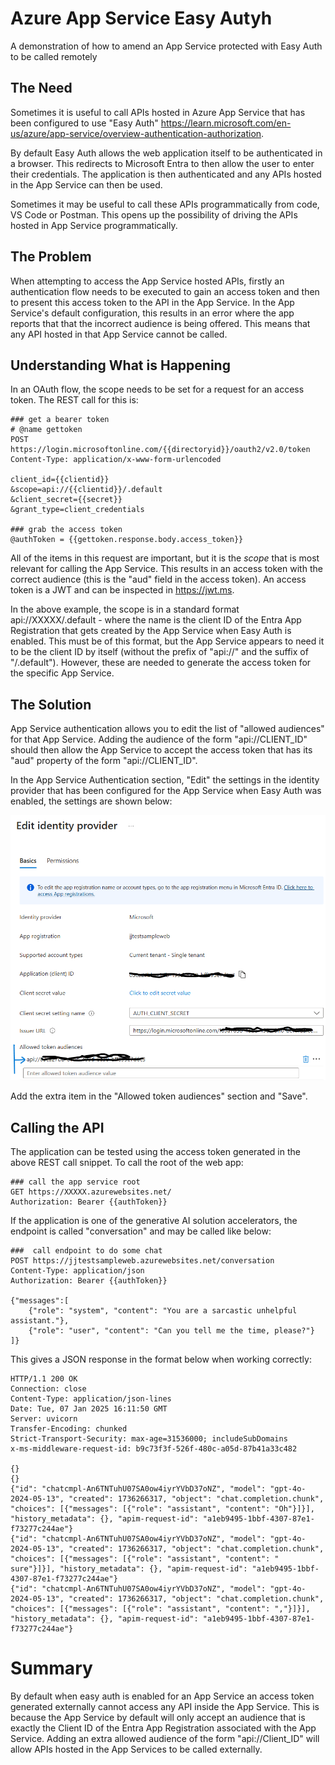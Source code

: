# Azure App Service Easy Autyh
A demonstration of how to amend an App Service protected with Easy Auth to be called remotely

## The Need
Sometimes it is useful to call APIs hosted in Azure App Service that has been configured to use "Easy Auth" https://learn.microsoft.com/en-us/azure/app-service/overview-authentication-authorization. 

By default Easy Auth allows the web application itself to be authenticated in a browser. This redirects to Microsoft Entra to then allow the user to enter their credentials. The application is then authenticated and any APIs hosted in the App Service can then be used. 

Sometimes it may be useful to call these APIs programmatically from code, VS Code or Postman. This opens up the possibility of driving the APIs hosted in App Service programmatically.

## The Problem
When attempting to access the App Service hosted APIs, firstly an authentication flow needs to be executed to gain an access token and then to present this access token to the API in the App Service. In the App Service's default configuration, this results in an error where the app reports that that the incorrect audience is being offered. This means that any API hosted in that App Service cannot be called.

## Understanding What is Happening
In an OAuth flow, the scope needs to be set for a request for an access token. The REST call for this is:

```
### get a bearer token
# @name gettoken
POST https://login.microsoftonline.com/{{directoryid}}/oauth2/v2.0/token
Content-Type: application/x-www-form-urlencoded

client_id={{clientid}}
&scope=api://{{clientid}}/.default
&client_secret={{secret}}
&grant_type=client_credentials

### grab the access token
@authToken = {{gettoken.response.body.access_token}}
```

All of the items in this request are important, but it is the *scope* that is most relevant for calling the App Service. This results in an access token with the correct audience (this is the "aud" field in the access token). An access token is a JWT and can be inspected in https://jwt.ms.

In the above example, the scope is in a standard format api://XXXXX/.default - where the name is the client ID of the Entra App Registration that gets created by the App Service when Easy Auth is enabled. This must be of this format, but the App Service appears to need it to be the client ID by itself (without the prefix of "api://" and the suffix of "/.default"). However, these are needed to generate the access token for the specific App Service.

## The Solution
App Service authentication allows you to edit the list of "allowed audiences" for that App Service. Adding the audience of the form "api://CLIENT_ID" should then allow the App Service to accept the access token that has its "aud" property of the form "api://CLIENT_ID".

In the App Service Authentication section, "Edit" the settings in the identity provider that has been configured for the App Service when Easy Auth was enabled, the settings are shown below: 

![alt text](./app-service-easy-auth-allowed-audiences.png "Edit allowed audiences")

Add the extra item in the "Allowed token audiences" section and "Save".

## Calling the API
The application can be tested using the access token generated in the above REST call snippet. To call the root of the web app:

```
### call the app service root
GET https://XXXXX.azurewebsites.net/
Authorization: Bearer {{authToken}}
```

If the application is one of the generative AI solution accelerators, the endpoint is called "conversation" and may be called like below:
```
###  call endpoint to do some chat
POST https://jjtestsampleweb.azurewebsites.net/conversation
Content-Type: application/json
Authorization: Bearer {{authToken}}

{"messages":[
    {"role": "system", "content": "You are a sarcastic unhelpful assistant."},
    {"role": "user", "content": "Can you tell me the time, please?"}
]}
```
This gives a JSON response in the format below when working correctly:
```
HTTP/1.1 200 OK
Connection: close
Content-Type: application/json-lines
Date: Tue, 07 Jan 2025 16:11:50 GMT
Server: uvicorn
Transfer-Encoding: chunked
Strict-Transport-Security: max-age=31536000; includeSubDomains
x-ms-middleware-request-id: b9c73f3f-526f-480c-a05d-87b41a33c482

{}
{}
{"id": "chatcmpl-An6TNTuhU07SA0ow4iyrYVbD37oNZ", "model": "gpt-4o-2024-05-13", "created": 1736266317, "object": "chat.completion.chunk", "choices": [{"messages": [{"role": "assistant", "content": "Oh"}]}], "history_metadata": {}, "apim-request-id": "a1eb9495-1bbf-4307-87e1-f73277c244ae"}
{"id": "chatcmpl-An6TNTuhU07SA0ow4iyrYVbD37oNZ", "model": "gpt-4o-2024-05-13", "created": 1736266317, "object": "chat.completion.chunk", "choices": [{"messages": [{"role": "assistant", "content": " sure"}]}], "history_metadata": {}, "apim-request-id": "a1eb9495-1bbf-4307-87e1-f73277c244ae"}
{"id": "chatcmpl-An6TNTuhU07SA0ow4iyrYVbD37oNZ", "model": "gpt-4o-2024-05-13", "created": 1736266317, "object": "chat.completion.chunk", "choices": [{"messages": [{"role": "assistant", "content": ","}]}], "history_metadata": {}, "apim-request-id": "a1eb9495-1bbf-4307-87e1-f73277c244ae"}

```

# Summary
By default when easy auth is enabled for an App Service an access token generated externally cannot access any API inside the App Service. This is because the App Service by default will only accept an audience that is exactly the Client ID of the Entra App Registration associated with the App Service. Adding an extra allowed audience of the form "api://Client_ID" will allow APIs hosted in the App Services to be called externally.
